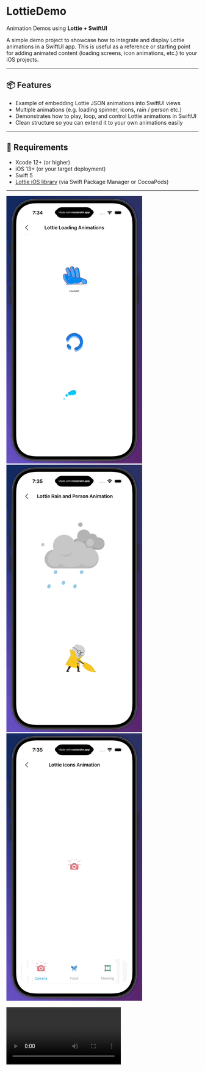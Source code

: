 # LottieDemo

Animation Demos using **Lottie + SwiftUI**

A simple demo project to showcase how to integrate and display Lottie animations in a SwiftUI app. This is useful as a reference or starting point for adding animated content (loading screens, icon animations, etc.) to your iOS projects.

---

## 📦 Features

- Example of embedding Lottie JSON animations into SwiftUI views  
- Multiple animations (e.g. loading spinner, icons, rain / person etc.)  
- Demonstrates how to play, loop, and control Lottie animations in SwiftUI  
- Clean structure so you can extend it to your own animations easily  

---

## 🧰 Requirements

- Xcode 12+ (or higher)  
- iOS 13+ (or your target deployment)  
- Swift 5  
- [Lottie iOS library](https://github.com/airbnb/lottie-ios) (via Swift Package Manager or CocoaPods)  

---


![Lottie Loading Animations](assets/LoadingAnimation.gif)
![Lottie rain and person animation](assets/rainAndPersonAnimation.gif)
![Lottie Icons Animation](assets/IconsAnimation.gif)

![Lottie Animation Video](assets/LottieAnimation.mp4)
